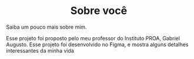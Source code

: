 <h1 align="center"> Sobre você </h1>

Saiba um pouco mais sobre mim.

Esse projeto foi proposto pelo meu professor do Instituto PROA, Gabriel Augusto. Esse projeto foi desenvolvido no Figma, e mostra alguns detalhes interessantes da minha vida
